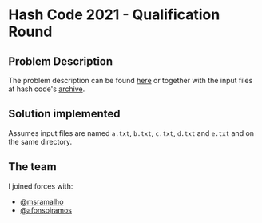 # Hash Code 2021 - Qualification Round

## Problem Description

The problem description can be found [here](https://storage.googleapis.com/coding-competitions.appspot.com/HC/2021/hashcode_2021_online_qualification_round.pdf) or together with the input files at hash code's [archive](https://codingcompetitions.withgoogle.com/hashcode/archive).

## Solution implemented

Assumes input files are named `a.txt`, `b.txt`, `c.txt`, `d.txt` and `e.txt` and on the same directory.

## The team

I joined forces with:
- [@msramalho](https://github.com/msramalho)
- [@afonsojramos](https://github.com/afonsojramos)
